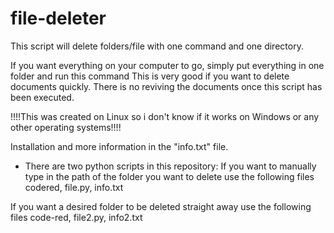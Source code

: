 # file-deleter


This script will delete folders/file with one command and one directory.

If you want everything on your computer to go, simply put everything in one folder and run this command
This is very good if you want to delete documents quickly. 
There is no reviving the documents once this script has 
been executed. 

!!!!This was created on Linux so i don't know if it works on Windows or any other operating systems!!!!

Installation and more information in the "info.txt" file.

 - There are two python scripts in this repository:
If you want to manually type in the path of the folder you want to delete use the following files
codered, file.py, info.txt

If you want a desired folder to be deleted straight away use the following files
code-red, file2.py, info2.txt
